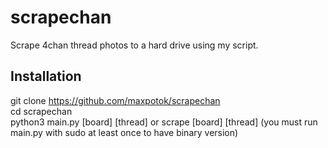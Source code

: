 # scrapechan

Scrape 4chan thread photos to a hard drive using my script.

## Installation
git clone https://github.com/maxpotok/scrapechan  
cd scrapechan  
python3 main.py [board] [thread]
or
scrape [board] [thread] (you must run main.py with sudo at least once to have binary version)
